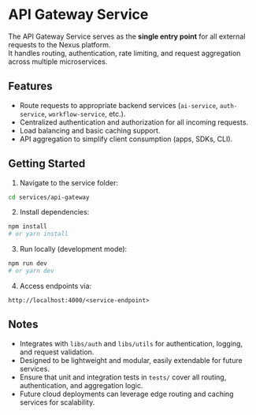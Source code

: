 # API Gateway Service

The API Gateway Service serves as the **single entry point** for all external requests to the Nexus platform.  
It handles routing, authentication, rate limiting, and request aggregation across multiple microservices.  

## Features
- Route requests to appropriate backend services (`ai-service`, `auth-service`, `workflow-service`, etc.).
- Centralized authentication and authorization for all incoming requests.
- Load balancing and basic caching support.
- API aggregation to simplify client consumption (apps, SDKs, CLI).

## Getting Started
1. Navigate to the service folder:
```bash
cd services/api-gateway
````

2. Install dependencies:

```bash
npm install
# or yarn install
```

3. Run locally (development mode):

```bash
npm run dev
# or yarn dev
```

4. Access endpoints via:

```
http://localhost:4000/<service-endpoint>
```

## Notes

* Integrates with `libs/auth` and `libs/utils` for authentication, logging, and request validation.
* Designed to be lightweight and modular, easily extendable for future services.
* Ensure that unit and integration tests in `tests/` cover all routing, authentication, and aggregation logic.
* Future cloud deployments can leverage edge routing and caching services for scalability.
